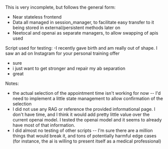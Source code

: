 This is very incomplete, but follows the general form:
  - Near stateless frontend
  - Data all managed in session_manager, to facilitate easy transfer to it being stored in external/persistent methods later on
  - Neetocal and openai as separate managers, to allow swapping of apis used

Script used for testing:
-I recently gave birth and am really out of shape. I saw an ad on Instagram for your personal training offer
- sure
- i just want to get stronger and repair my ab separation
- great

Notes:
- the actual selection of the appointment time isn't working for now -- I'd need to implement a little state management to allow confirmation of the selection
- I did not use any RAG or reference the provided informational page. I don't have time, and I think it would add pretty little value over the current openai model. I tested the openai model and it seems to already have most of that information.
- I did almost no testing of other scripts -- I'm sure there are a million things that would break it, and tons of potentially harmful edge cases (for instance, the ai is willing to present itself as a medical professional)
